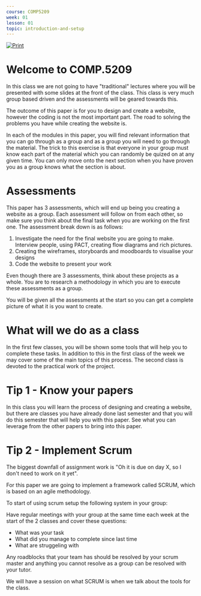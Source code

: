 ```yaml
---
course: COMP5209
week: 01
lesson: 01
topic: introduction-and-setup
---
```


[![Print](https://img.shields.io/badge/DOWNLOAD_PDF-CLICK_HERE-green.svg)](https://github.com/ToiOhomaiBCS/COMP5209-Course-Material/raw/master/week01/session01/readme.pdf)

# Welcome to COMP.5209

In this class we are not going to have "traditional" lectures where you will be presented with some slides at the front of the class.
This class is very much group based driven and the assessments will be geared towards this.

The outcome of this paper is for you to design and create a website, however the coding is not the most important part. The road to solving the problems you have while creating the website is.

In each of the modules in this paper, you will find relevant information that you can go through as a group and as a group you will need to go through the material. The trick to this exercise is that everyone in your group must know each part of the material which you can randomly be quized on at any given time. You can only move onto the next section when you have proven you as a group knows what the section is about.

# Assessments 

This paper has 3 assessments, which will end up being you creating a website as a group. Each assessment will follow on from each other, so make sure you think about the final task when you are working on the first one. The assessment break down is as follows:

1. Investigate the need for the final website you are going to make. Interview people, using PACT, creating flow diagrams and rich pictures.
2. Creating the wireframes, storyboards and moodboards to visualise your designs
3. Code the website to present your work

Even though there are 3 assessments, think about these projects as a whole. You are to research a methodology in which you are to execute these assessments as a group.

You will be given all the assessments at the start so you can get a complete picture of what it is you want to create.

# What will we do as a class

In the first few classes, you will be shown some tools that will help you to complete these tasks. In addition to this in the first class of the week we may cover some of the main topics of this process. The second class is devoted to the practical work of the project.

# Tip 1 - Know your papers

In this class you will learn the process of designing and creating a website, but there are classes you have already done last semester and that you will do this semester that will help you with this paper. See what you can leverage from the other papers to bring into this paper.

# Tip 2 - Implement Scrum

The biggest downfall of assignment work is "Oh it is due on day X, so I don't need to work on it yet".

For this paper we are going to implement a framework called SCRUM, which is based on an agile methodology.

To start of using scrum setup the following system in your group:

Have regular meetings with your group at the same time each week at the start of the 2 classes and cover these questions:

* What was your task
* What did you manage to complete since last time
* What are struggeling with

Any roadblocks that your team has should be resolved by your scrum master and anything you cannot resolve as a group can be resolved with your tutor.

We will have a session on what SCRUM is when we talk about the tools for the class.